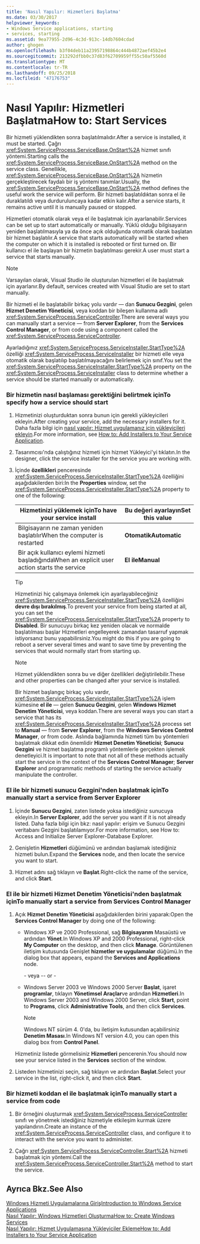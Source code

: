 ```yaml
---
title: 'Nasıl Yapılır: Hizmetleri Başlatma'
ms.date: 03/30/2017
helpviewer_keywords:
- Windows Service applications, starting
- services, starting
ms.assetid: 9ea77955-2d96-4c3d-913c-14db7604cdad
author: ghogen
ms.openlocfilehash: b3f04deb11a23957198864c444b4872aef45b2e4
ms.sourcegitcommit: 213292dfbb0c37d83f62709959ff55c50af5560d
ms.translationtype: MT
ms.contentlocale: tr-TR
ms.lasthandoff: 09/25/2018
ms.locfileid: "47176753"
---
```

# <a name="how-to-start-services"></a><span data-ttu-id="b1f95-102">Nasıl Yapılır: Hizmetleri Başlatma</span><span class="sxs-lookup"><span data-stu-id="b1f95-102">How to: Start Services</span></span>
<span data-ttu-id="b1f95-103">Bir hizmeti yüklendikten sonra başlatılmalıdır.</span><span class="sxs-lookup"><span data-stu-id="b1f95-103">After a service is installed, it must be started.</span></span> <span data-ttu-id="b1f95-104">Çağrı <xref:System.ServiceProcess.ServiceBase.OnStart%2A> hizmet sınıfı yöntemi.</span><span class="sxs-lookup"><span data-stu-id="b1f95-104">Starting calls the <xref:System.ServiceProcess.ServiceBase.OnStart%2A> method on the service class.</span></span> <span data-ttu-id="b1f95-105">Genellikle, <xref:System.ServiceProcess.ServiceBase.OnStart%2A> hizmetin gerçekleştirecek faydalı bir iş yöntemi tanımlar.</span><span class="sxs-lookup"><span data-stu-id="b1f95-105">Usually, the <xref:System.ServiceProcess.ServiceBase.OnStart%2A> method defines the useful work the service will perform.</span></span> <span data-ttu-id="b1f95-106">Bir hizmeti başlatıldıktan sonra el ile duraklatıldı veya durduruluncaya kadar etkin kalır.</span><span class="sxs-lookup"><span data-stu-id="b1f95-106">After a service starts, it remains active until it is manually paused or stopped.</span></span>  
  
 <span data-ttu-id="b1f95-107">Hizmetleri otomatik olarak veya el ile başlatmak için ayarlanabilir.</span><span class="sxs-lookup"><span data-stu-id="b1f95-107">Services can be set up to start automatically or manually.</span></span> <span data-ttu-id="b1f95-108">Yüklü olduğu bilgisayarın yeniden başlatılmasıyla ya da önce açık olduğunda otomatik olarak başlatan bir hizmet başlatılır.</span><span class="sxs-lookup"><span data-stu-id="b1f95-108">A service that starts automatically will be started when the computer on which it is installed is rebooted or first turned on.</span></span> <span data-ttu-id="b1f95-109">Bir kullanıcı el ile başlayan bir hizmetin başlatılması gerekir.</span><span class="sxs-lookup"><span data-stu-id="b1f95-109">A user must start a service that starts manually.</span></span>  
  
> [!NOTE]
>  <span data-ttu-id="b1f95-110">Varsayılan olarak, Visual Studio ile oluşturulan hizmetleri el ile başlatmak için ayarlanır.</span><span class="sxs-lookup"><span data-stu-id="b1f95-110">By default, services created with Visual Studio are set to start manually.</span></span>  
  
 <span data-ttu-id="b1f95-111">Bir hizmeti el ile başlatabilir birkaç yolu vardır — dan **Sunucu Gezgini**, gelen **Hizmet Denetim Yöneticisi**, veya koddan bir bileşen kullanma adlı <xref:System.ServiceProcess.ServiceController>.</span><span class="sxs-lookup"><span data-stu-id="b1f95-111">There are several ways you can manually start a service — from **Server Explorer**, from the **Services Control Manager**, or from code using a component called the <xref:System.ServiceProcess.ServiceController>.</span></span>  
  
 <span data-ttu-id="b1f95-112">Ayarladığınız <xref:System.ServiceProcess.ServiceInstaller.StartType%2A> özelliği <xref:System.ServiceProcess.ServiceInstaller> bir hizmeti elle veya otomatik olarak başlatılıp başlatılmayacağını belirlemek için sınıf.</span><span class="sxs-lookup"><span data-stu-id="b1f95-112">You set the <xref:System.ServiceProcess.ServiceInstaller.StartType%2A> property on the <xref:System.ServiceProcess.ServiceInstaller> class to determine whether a service should be started manually or automatically.</span></span>  
  
### <a name="to-specify-how-a-service-should-start"></a><span data-ttu-id="b1f95-113">Bir hizmetin nasıl başlaması gerektiğini belirtmek için</span><span class="sxs-lookup"><span data-stu-id="b1f95-113">To specify how a service should start</span></span>  
  
1.  <span data-ttu-id="b1f95-114">Hizmetinizi oluşturduktan sonra bunun için gerekli yükleyicileri ekleyin.</span><span class="sxs-lookup"><span data-stu-id="b1f95-114">After creating your service, add the necessary installers for it.</span></span> <span data-ttu-id="b1f95-115">Daha fazla bilgi için [nasıl yapılır: Hizmet uygulamanız için yükleyicileri ekleyin](../../../docs/framework/windows-services/how-to-add-installers-to-your-service-application.md).</span><span class="sxs-lookup"><span data-stu-id="b1f95-115">For more information, see [How to: Add Installers to Your Service Application](../../../docs/framework/windows-services/how-to-add-installers-to-your-service-application.md).</span></span>  
  
2.  <span data-ttu-id="b1f95-116">Tasarımcısı'nda çalıştığınız hizmeti için hizmet Yükleyici'yi tıklatın.</span><span class="sxs-lookup"><span data-stu-id="b1f95-116">In the designer, click the service installer for the service you are working with.</span></span>  
  
3.  <span data-ttu-id="b1f95-117">İçinde **özellikleri** penceresinde <xref:System.ServiceProcess.ServiceInstaller.StartType%2A> özelliğini aşağıdakilerden biri:</span><span class="sxs-lookup"><span data-stu-id="b1f95-117">In the **Properties** window, set the <xref:System.ServiceProcess.ServiceInstaller.StartType%2A> property to one of the following:</span></span>  
  
    |<span data-ttu-id="b1f95-118">Hizmetinizi yüklemek için</span><span class="sxs-lookup"><span data-stu-id="b1f95-118">To have your service install</span></span>|<span data-ttu-id="b1f95-119">Bu değeri ayarlayın</span><span class="sxs-lookup"><span data-stu-id="b1f95-119">Set this value</span></span>|  
    |----------------------------------|--------------------|  
    |<span data-ttu-id="b1f95-120">Bilgisayarın ne zaman yeniden başlatılır</span><span class="sxs-lookup"><span data-stu-id="b1f95-120">When the computer is restarted</span></span>|<span data-ttu-id="b1f95-121">**Otomatik**</span><span class="sxs-lookup"><span data-stu-id="b1f95-121">**Automatic**</span></span>|  
    |<span data-ttu-id="b1f95-122">Bir açık kullanıcı eylemi hizmeti başladığında</span><span class="sxs-lookup"><span data-stu-id="b1f95-122">When an explicit user action starts the service</span></span>|<span data-ttu-id="b1f95-123">**El ile**</span><span class="sxs-lookup"><span data-stu-id="b1f95-123">**Manual**</span></span>|  
  
    > [!TIP]
    >  <span data-ttu-id="b1f95-124">Hizmetinizi hiç çalışmaya önlemek için ayarlayabileceğiniz <xref:System.ServiceProcess.ServiceInstaller.StartType%2A> özelliğini **devre dışı bırakılmış**.</span><span class="sxs-lookup"><span data-stu-id="b1f95-124">To prevent your service from being started at all, you can set the <xref:System.ServiceProcess.ServiceInstaller.StartType%2A> property to **Disabled**.</span></span> <span data-ttu-id="b1f95-125">Bir sunucuyu birkaç kez yeniden olacak ve normalde başlatılması başlar Hizmetleri engelleyerek zamandan tasarruf yapmak istiyorsanız bunu yapabilirsiniz.</span><span class="sxs-lookup"><span data-stu-id="b1f95-125">You might do this if you are going to reboot a server several times and want to save time by preventing the services that would normally start from starting up.</span></span>  
  
    > [!NOTE]
    >  <span data-ttu-id="b1f95-126">Hizmet yüklendikten sonra bu ve diğer özellikleri değiştirilebilir.</span><span class="sxs-lookup"><span data-stu-id="b1f95-126">These and other properties can be changed after your service is installed.</span></span>  
  
     <span data-ttu-id="b1f95-127">Bir hizmet başlangıç birkaç yolu vardır, <xref:System.ServiceProcess.ServiceInstaller.StartType%2A> işlem kümesine **el ile** — gelen **Sunucu Gezgini**, gelen **Windows Hizmet Denetim Yöneticisi**, veya koddan.</span><span class="sxs-lookup"><span data-stu-id="b1f95-127">There are several ways you can start a service that has its <xref:System.ServiceProcess.ServiceInstaller.StartType%2A> process set to **Manual** — from **Server Explorer**, from the **Windows Services Control Manager**, or from code.</span></span> <span data-ttu-id="b1f95-128">Aslında bağlamında hizmeti tüm bu yöntemleri başlatmak dikkat edin önemlidir **Hizmet Denetim Yöneticisi**; **Sunucu Gezgini** ve hizmet başlatma programlı yöntemlerle gerçekten işlemek denetleyici.</span><span class="sxs-lookup"><span data-stu-id="b1f95-128">It is important to note that not all of these methods actually start the service in the context of the **Services Control Manager**; **Server Explorer** and programmatic methods of starting the service actually manipulate the controller.</span></span>  
  
### <a name="to-manually-start-a-service-from-server-explorer"></a><span data-ttu-id="b1f95-129">El ile bir hizmeti sunucu Gezgini'nden başlatmak için</span><span class="sxs-lookup"><span data-stu-id="b1f95-129">To manually start a service from Server Explorer</span></span>  
  
1.  <span data-ttu-id="b1f95-130">İçinde **Sunucu Gezgini**, zaten listede yoksa istediğiniz sunucuya ekleyin.</span><span class="sxs-lookup"><span data-stu-id="b1f95-130">In **Server Explorer**, add the server you want if it is not already listed.</span></span> <span data-ttu-id="b1f95-131">Daha fazla bilgi için bkz: nasıl yapılır: erişim ve Sunucu Gezgini veritabanı Gezgini başlatılamıyor.</span><span class="sxs-lookup"><span data-stu-id="b1f95-131">For more information, see How to: Access and Initialize Server Explorer-Database Explorer.</span></span>  
  
2.  <span data-ttu-id="b1f95-132">Genişletin **Hizmetleri** düğümünü ve ardından başlamak istediğiniz hizmeti bulun.</span><span class="sxs-lookup"><span data-stu-id="b1f95-132">Expand the **Services** node, and then locate the service you want to start.</span></span>  
  
3.  <span data-ttu-id="b1f95-133">Hizmet adını sağ tıklayın ve **Başlat**.</span><span class="sxs-lookup"><span data-stu-id="b1f95-133">Right-click the name of the service, and click **Start**.</span></span>  
  
### <a name="to-manually-start-a-service-from-services-control-manager"></a><span data-ttu-id="b1f95-134">El ile bir hizmeti Hizmet Denetim Yöneticisi'nden başlatmak için</span><span class="sxs-lookup"><span data-stu-id="b1f95-134">To manually start a service from Services Control Manager</span></span>  
  
1.  <span data-ttu-id="b1f95-135">Açık **Hizmet Denetim Yöneticisi** aşağıdakilerden birini yaparak:</span><span class="sxs-lookup"><span data-stu-id="b1f95-135">Open the **Services Control Manager** by doing one of the following:</span></span>  
  
    -   <span data-ttu-id="b1f95-136">Windows XP ve 2000 Professional, sağ **Bilgisayarım** Masaüstü ve ardından **Yönet**.</span><span class="sxs-lookup"><span data-stu-id="b1f95-136">In Windows XP and 2000 Professional, right-click **My Computer** on the desktop, and then click **Manage**.</span></span> <span data-ttu-id="b1f95-137">Görüntülenen iletişim kutusunda Genişlet **hizmetler ve uygulamalar** düğümü.</span><span class="sxs-lookup"><span data-stu-id="b1f95-137">In the dialog box that appears, expand the **Services and Applications** node.</span></span>  
  
         <span data-ttu-id="b1f95-138">\- veya -</span><span class="sxs-lookup"><span data-stu-id="b1f95-138">\- or -</span></span>  
  
    -   <span data-ttu-id="b1f95-139">Windows Server 2003 ve Windows 2000 Server **Başlat**, işaret **programlar**, tıklayın **Yönetimsel Araçlar**ve ardından **Hizmetleri**.</span><span class="sxs-lookup"><span data-stu-id="b1f95-139">In Windows Server 2003 and Windows 2000 Server, click **Start**, point to **Programs**, click **Administrative Tools**, and then click **Services**.</span></span>  
  
        > [!NOTE]
        >  <span data-ttu-id="b1f95-140">Windows NT sürüm 4. 0'da, bu iletişim kutusundan açabilirsiniz **Denetim Masası**.</span><span class="sxs-lookup"><span data-stu-id="b1f95-140">In Windows NT version 4.0, you can open this dialog box from **Control Panel**.</span></span>  
  
     <span data-ttu-id="b1f95-141">Hizmetiniz listede görmelisiniz **Hizmetleri** pencerenin.</span><span class="sxs-lookup"><span data-stu-id="b1f95-141">You should now see your service listed in the **Services** section of the window.</span></span>  
  
2.  <span data-ttu-id="b1f95-142">Listeden hizmetinizi seçin, sağ tıklayın ve ardından **Başlat**.</span><span class="sxs-lookup"><span data-stu-id="b1f95-142">Select your service in the list, right-click it, and then click **Start**.</span></span>  
  
### <a name="to-manually-start-a-service-from-code"></a><span data-ttu-id="b1f95-143">Bir hizmeti koddan el ile başlatmak için</span><span class="sxs-lookup"><span data-stu-id="b1f95-143">To manually start a service from code</span></span>  
  
1.  <span data-ttu-id="b1f95-144">Bir örneğini oluşturmak <xref:System.ServiceProcess.ServiceController> sınıfı ve yönetmek istediğiniz hizmetiyle etkileşim kurmak üzere yapılandırın.</span><span class="sxs-lookup"><span data-stu-id="b1f95-144">Create an instance of the <xref:System.ServiceProcess.ServiceController> class, and configure it to interact with the service you want to administer.</span></span>  
  
2.  <span data-ttu-id="b1f95-145">Çağrı <xref:System.ServiceProcess.ServiceController.Start%2A> hizmeti başlatmak için yöntemi.</span><span class="sxs-lookup"><span data-stu-id="b1f95-145">Call the <xref:System.ServiceProcess.ServiceController.Start%2A> method to start the service.</span></span>  
  
## <a name="see-also"></a><span data-ttu-id="b1f95-146">Ayrıca Bkz.</span><span class="sxs-lookup"><span data-stu-id="b1f95-146">See Also</span></span>  
 [<span data-ttu-id="b1f95-147">Windows Hizmeti Uygulamalarına Giriş</span><span class="sxs-lookup"><span data-stu-id="b1f95-147">Introduction to Windows Service Applications</span></span>](../../../docs/framework/windows-services/introduction-to-windows-service-applications.md)  
 [<span data-ttu-id="b1f95-148">Nasıl Yapılır: Windows Hizmetleri Oluşturma</span><span class="sxs-lookup"><span data-stu-id="b1f95-148">How to: Create Windows Services</span></span>](../../../docs/framework/windows-services/how-to-create-windows-services.md)  
 [<span data-ttu-id="b1f95-149">Nasıl Yapılır: Hizmet Uygulamasına Yükleyiciler Ekleme</span><span class="sxs-lookup"><span data-stu-id="b1f95-149">How to: Add Installers to Your Service Application</span></span>](../../../docs/framework/windows-services/how-to-add-installers-to-your-service-application.md)
